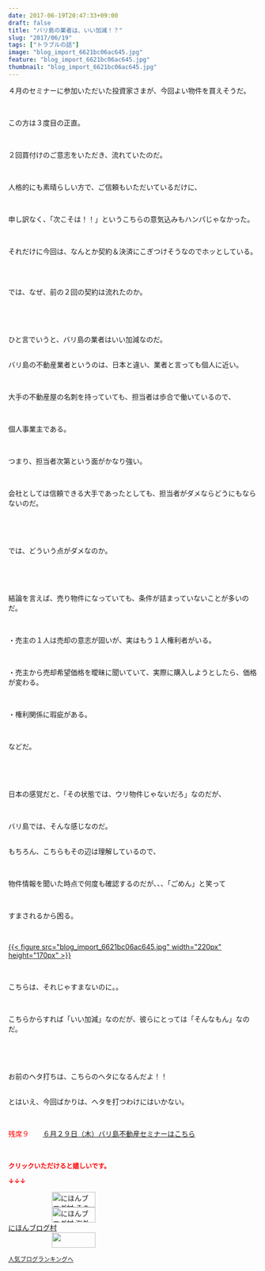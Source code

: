 ```yaml
---
date: 2017-06-19T20:47:33+09:00
draft: false
title: "バリ島の業者は、いい加減！？"
slug: "2017/06/19"
tags: ["トラブルの話"]
image: "blog_import_6621bc06ac645.jpg"
feature: "blog_import_6621bc06ac645.jpg"
thumbnail: "blog_import_6621bc06ac645.jpg"
---
```

<p>４月のセミナーに参加いただいた投資家さまが、今回よい物件を買えそうだ。</p><p> </p><p>この方は３度目の正直。</p><p> </p><p>２回買付けのご意志をいただき、流れていたのだ。</p><p> </p><p>人格的にも素晴らしい方で、ご信頼もいただいているだけに、</p><p> </p><p>申し訳なく、「次こそは！！」というこちらの意気込みもハンパじゃなかった。</p><p> </p><p>それだけに今回は、なんとか契約＆決済にこぎつけそうなのでホッとしている。</p><p> </p><p><br/>では、なぜ、前の２回の契約は流れたのか。</p><p> </p><p> </p><p>ひと言でいうと、バリ島の業者はいい加減なのだ。</p><p><br/>バリ島の不動産業者というのは、日本と違い、業者と言っても個人に近い。</p><p> </p><p>大手の不動産屋の名刺を持っていても、担当者は歩合で働いているので、</p><p> </p><p>個人事業主である。</p><p> </p><p>つまり、担当者次第という面がかなり強い。</p><p> </p><p>会社としては信頼できる大手であったとしても、担当者がダメならどうにもならないのだ。</p><p> </p><p> </p><p>では、どういう点がダメなのか。</p><p> </p><p> </p><p>結論を言えば、売り物件になっていても、条件が詰まっていないことが多いのだ。</p><p> </p><p>・売主の１人は売却の意志が固いが、実はもう１人権利者がいる。</p><p> </p><p>・売主から売却希望価格を曖昧に聞いていて、実際に購入しようとしたら、価格が変わる。</p><p> </p><p>・権利関係に瑕疵がある。</p><p> </p><p>などだ。</p><p> </p><p> </p><p>日本の感覚だと、「その状態では、ウリ物件じゃないだろ」なのだが、</p><p> </p><p>バリ島では、そんな感じなのだ。</p><p><br/>もちろん、こちらもその辺は理解しているので、</p><p> </p><p>物件情報を聞いた時点で何度も確認するのだが、、、「ごめん」と笑って</p><p> </p><p>すまされるから困る。</p><p> </p><p><a href="blog_import_6621bc06ac645.jpg">{{< figure src="blog_import_6621bc06ac645.jpg" width="220px" height="170px" >}}</a></p><p> </p><p>こちらは、それじゃすまないのに。。</p><p> </p><p>こちらからすれば「いい加減」なのだが、彼らにとっては「そんなもん」なのだ。</p><p> </p><p> </p><p>お前のヘタ打ちは、こちらのヘタになるんだよ！！</p><p><br/>とはいえ、今回ばかりは、ヘタを打つわけにはいかない。</p><p> </p><p><span style="color: rgb(255, 0, 0);">残席９</span>　　<a href="entry-12281115043.html" target="_blank">６月２９日（木）バリ島不動産セミナーはこちら</a></p><p> </p><p><font color="#ff0000" size="2"><strong>クリックいただけると嬉しいです。</strong></font></p><p><font color="#ff0000" size="2"><strong>↓↓↓</strong></font></p><p><a href="ranking.html?p_cid=01260127" id="&amp;blogmura_banner" target="_blank"><img alt="にほんブログ村 その他生活ブログ 不動産投資へ" border="0" height="31" src="data:image/svg+xml;charset=utf-8,%3Csvg%20xmlns%3D%22http%3A%2F%2Fwww.w3.org%2F2000%2Fsvg%22%20title%3D%22Placeholder%20for%20Images%22%20role%3D%22presentation%22%20viewBox%3D%220%200%2088%2031%22%20%2F%3E" width="88" data-src="//life.blogmura.com/hudousantoushi/img/hudousantoushi88_31.gif" style="aspect-ratio: auto 88 / 31;"/><noscript><img alt="にほんブログ村 その他生活ブログ 不動産投資へ" border="0" height="31" src="//life.blogmura.com/hudousantoushi/img/hudousantoushi88_31.gif" width="88"></noscript></a><br/><a href="ranking.html?p_cid=01260127" target="_blank"><img alt="にほんブログ村 海外生活ブログ バリ島情報へ" border="0" height="31" src="data:image/svg+xml;charset=utf-8,%3Csvg%20xmlns%3D%22http%3A%2F%2Fwww.w3.org%2F2000%2Fsvg%22%20title%3D%22Placeholder%20for%20Images%22%20role%3D%22presentation%22%20viewBox%3D%220%200%2088%2031%22%20%2F%3E" width="88" data-src="https://img-proxy.blog-video.jp/images?url=http%3A%2F%2Foverseas.blogmura.com%2Fbali%2Fimg%2Fbali88_31.gif" style="aspect-ratio: auto 88 / 31;"/><noscript><img alt="にほんブログ村 海外生活ブログ バリ島情報へ" border="0" height="31" src="https://img-proxy.blog-video.jp/images?url=http%3A%2F%2Foverseas.blogmura.com%2Fbali%2Fimg%2Fbali88_31.gif" width="88"></noscript></a><br/><a href="ranking.html?p_cid=01260127" target="_blank">にほんブログ村</a><br/><a href="link.php?1804582" title="人気ブログランキングへ"><img border="0" height="31" src="data:image/svg+xml;charset=utf-8,%3Csvg%20xmlns%3D%22http%3A%2F%2Fwww.w3.org%2F2000%2Fsvg%22%20title%3D%22Placeholder%20for%20Images%22%20role%3D%22presentation%22%20viewBox%3D%220%200%2088%2031%22%20%2F%3E" width="88" data-src="https://blog.with2.net/img/banner/banner_22.gif" style="aspect-ratio: auto 88 / 31;"/><noscript><img border="0" height="31" src="https://blog.with2.net/img/banner/banner_22.gif" width="88"></noscript></a></p><p><a href="link.php?1804582" style="font-size: 12px;">人気ブログランキングへ</a></p>

